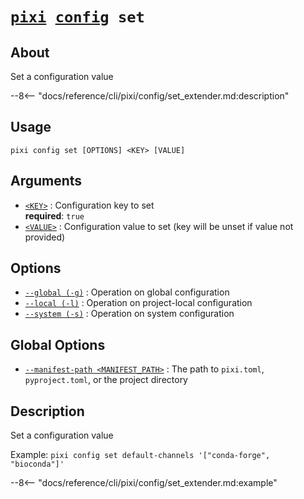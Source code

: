 <!--- This file is autogenerated. Do not edit manually! -->
# <code>[pixi](../../pixi.md) [config](../config.md) set</code>

## About
Set a configuration value

--8<-- "docs/reference/cli/pixi/config/set_extender.md:description"

## Usage
```
pixi config set [OPTIONS] <KEY> [VALUE]
```

## Arguments
- <a id="arg-<KEY>" href="#arg-<KEY>">`<KEY>`</a>
:  Configuration key to set
<br>**required**: `true`
- <a id="arg-<VALUE>" href="#arg-<VALUE>">`<VALUE>`</a>
:  Configuration value to set (key will be unset if value not provided)

## Options
- <a id="arg---global" href="#arg---global">`--global (-g)`</a>
:  Operation on global configuration
- <a id="arg---local" href="#arg---local">`--local (-l)`</a>
:  Operation on project-local configuration
- <a id="arg---system" href="#arg---system">`--system (-s)`</a>
:  Operation on system configuration

## Global Options
- <a id="arg---manifest-path" href="#arg---manifest-path">`--manifest-path <MANIFEST_PATH>`</a>
:  The path to `pixi.toml`, `pyproject.toml`, or the project directory

## Description
Set a configuration value

Example: `pixi config set default-channels '["conda-forge", "bioconda"]'`


--8<-- "docs/reference/cli/pixi/config/set_extender.md:example"
